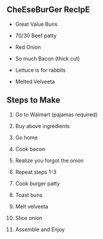 ## CheEseBurGer RecIpE

- Great Value Buns

- 70/30 Beef patty

- Red Onion

- So much Bacon (thick cut)

- Lettuce is for rabbits

- Melted Velveeta

## Steps to Make

1. Go to Walmart (pajamas required)

2. Buy above ingredients

3. Go home

4. Cook bacon

5. Realize you forgot the onion

6. Repeat steps 1-3

7. Cook burger patty

8. Toast buns

9. Melt velveeta

10. Slice onion

11. Assemble and Enjoy
